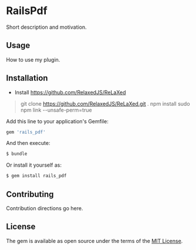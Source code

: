 # RailsPdf
Short description and motivation.

## Usage
How to use my plugin.

## Installation

- Install https://github.com/RelaxedJS/ReLaXed

>git clone https://github.com/RelaxedJS/ReLaXed.git .
>npm install
>sudo npm link --unsafe-perm=true

Add this line to your application's Gemfile:

```ruby
gem 'rails_pdf'
```

And then execute:
```bash
$ bundle
```

Or install it yourself as:
```bash
$ gem install rails_pdf
```

## Contributing
Contribution directions go here.

## License
The gem is available as open source under the terms of the [MIT License](https://opensource.org/licenses/MIT).
